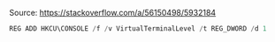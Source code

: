 Source: <https://stackoverflow.com/a/56150498/5932184>

```powershell
REG ADD HKCU\CONSOLE /f /v VirtualTerminalLevel /t REG_DWORD /d 1
```
